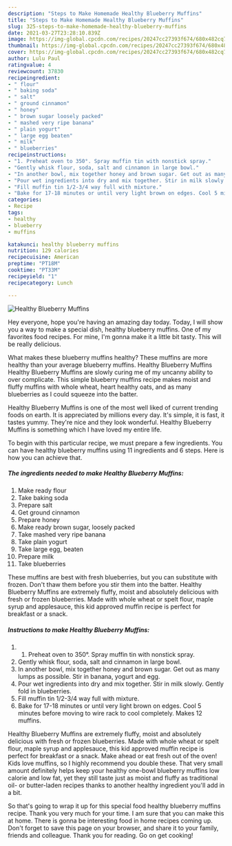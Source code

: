 ```yaml
---
description: "Steps to Make Homemade Healthy Blueberry Muffins"
title: "Steps to Make Homemade Healthy Blueberry Muffins"
slug: 325-steps-to-make-homemade-healthy-blueberry-muffins
date: 2021-03-27T23:28:10.839Z
image: https://img-global.cpcdn.com/recipes/20247cc27393f674/680x482cq70/healthy-blueberry-muffins-recipe-main-photo.jpg
thumbnail: https://img-global.cpcdn.com/recipes/20247cc27393f674/680x482cq70/healthy-blueberry-muffins-recipe-main-photo.jpg
cover: https://img-global.cpcdn.com/recipes/20247cc27393f674/680x482cq70/healthy-blueberry-muffins-recipe-main-photo.jpg
author: Lulu Paul
ratingvalue: 4
reviewcount: 37830
recipeingredient:
- " flour"
- " baking soda"
- " salt"
- " ground cinnamon"
- " honey"
- " brown sugar loosely packed"
- " mashed very ripe banana"
- " plain yogurt"
- " large egg beaten"
- " milk"
- " blueberries"
recipeinstructions:
- "1. Preheat oven to 350°. Spray muffin tin with nonstick spray."
- "Gently whisk flour, soda, salt and cinnamon in large bowl."
- "In another bowl, mix together honey and brown sugar. Get out as many lumps as possible. Stir in banana, yogurt and egg."
- "Pour wet ingredients into dry and mix together. Stir in milk slowly. Gently fold in blueberries."
- "Fill muffin tin 1/2-3/4 way full with mixture."
- "Bake for 17-18 minutes or until very light brown on edges. Cool 5 minutes before moving to wire rack to cool completely. Makes 12 muffins."
categories:
- Recipe
tags:
- healthy
- blueberry
- muffins

katakunci: healthy blueberry muffins 
nutrition: 129 calories
recipecuisine: American
preptime: "PT18M"
cooktime: "PT33M"
recipeyield: "1"
recipecategory: Lunch

---
```



![Healthy Blueberry Muffins](https://img-global.cpcdn.com/recipes/20247cc27393f674/680x482cq70/healthy-blueberry-muffins-recipe-main-photo.jpg)

Hey everyone, hope you're having an amazing day today. Today, I will show you a way to make a special dish, healthy blueberry muffins. One of my favorites food recipes. For mine, I'm gonna make it a little bit tasty. This will be really delicious.

What makes these blueberry muffins healthy? These muffins are more healthy than your average blueberry muffins. Healthy Blueberry Muffins Healthy Blueberry Muffins are slowly curing me of my uncanny ability to over complicate. This simple blueberry muffins recipe makes moist and fluffy muffins with whole wheat, heart healthy oats, and as many blueberries as I could squeeze into the batter.

Healthy Blueberry Muffins is one of the most well liked of current trending foods on earth. It is appreciated by millions every day. It's simple, it is fast, it tastes yummy. They're nice and they look wonderful. Healthy Blueberry Muffins is something which I have loved my entire life.


To begin with this particular recipe, we must prepare a few ingredients. You can have healthy blueberry muffins using 11 ingredients and 6 steps. Here is how you can achieve that.

<!--inarticleads1-->

##### The ingredients needed to make Healthy Blueberry Muffins:

1. Make ready  flour
1. Take  baking soda
1. Prepare  salt
1. Get  ground cinnamon
1. Prepare  honey
1. Make ready  brown sugar, loosely packed
1. Take  mashed very ripe banana
1. Take  plain yogurt
1. Take  large egg, beaten
1. Prepare  milk
1. Take  blueberries


These muffins are best with fresh blueberries, but you can substitute with frozen. Don&#39;t thaw them before you stir them into the batter. Healthy Blueberry Muffins are extremely fluffy, moist and absolutely delicious with fresh or frozen blueberries. Made with whole wheat or spelt flour, maple syrup and applesauce, this kid approved muffin recipe is perfect for breakfast or a snack. 

<!--inarticleads2-->

##### Instructions to make Healthy Blueberry Muffins:

1. 1. Preheat oven to 350°. Spray muffin tin with nonstick spray.
1. Gently whisk flour, soda, salt and cinnamon in large bowl.
1. In another bowl, mix together honey and brown sugar. Get out as many lumps as possible. Stir in banana, yogurt and egg.
1. Pour wet ingredients into dry and mix together. Stir in milk slowly. Gently fold in blueberries.
1. Fill muffin tin 1/2-3/4 way full with mixture.
1. Bake for 17-18 minutes or until very light brown on edges. Cool 5 minutes before moving to wire rack to cool completely. Makes 12 muffins.


Healthy Blueberry Muffins are extremely fluffy, moist and absolutely delicious with fresh or frozen blueberries. Made with whole wheat or spelt flour, maple syrup and applesauce, this kid approved muffin recipe is perfect for breakfast or a snack. Make ahead or eat fresh out of the oven! Kids love muffins, so I highly recommend you double these. That very small amount definitely helps keep your healthy one-bowl blueberry muffins low calorie and low fat, yet they still taste just as moist and fluffy as traditional oil- or butter-laden recipes thanks to another healthy ingredient you&#39;ll add in a bit. 

So that's going to wrap it up for this special food healthy blueberry muffins recipe. Thank you very much for your time. I am sure that you can make this at home. There is gonna be interesting food in home recipes coming up. Don't forget to save this page on your browser, and share it to your family, friends and colleague. Thank you for reading. Go on get cooking!
